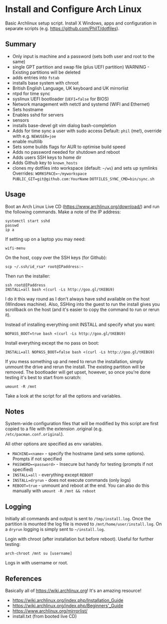 # Install and Configure Arch Linux

Basic Archlinux setup script. Install X Windows, apps and configuration in separate scripts (e.g. https://github.com/PhilT/dotfiles).


## Summary

* Only input is machine and a password (sets both user and root to the same)
* single GPT partition and swap file (plus UEFI partition)
  WARNING - Existing partitions will be deleted
* adds entries into `fstab`
* installs base system with chroot
* British English Language, UK keyboard and UK mirrorlist
* ntpd for time sync
* syslinux UEFI bootloader (`UEFI=false` for BIOS)
* Network management with netctl and systemd (WIFI and Ethernet)
* Sets hostname
* Enables sshd for servers
* sensors
* installs base-devel git vim dialog bash-completion
* Adds for time sync a user with sudo access
  Default: `phil` (me!), override with e.g. `NEWUSER=joe`
* enable multilib
* Sets some builds flags for AUR to optimise build speed
* Adds no password needed for shutdown and reboot
* Adds users SSH keys to home dir
* Adds Github key to `known_hosts`
* clones my dotfiles into workspace (default: `~/ws`) and sets up symlinks
  Overrides:
  `WORKSPACE=~/myworkspace`
  `PUBLIC_GIT=git@github.com:YourName`
  `DOTFILES_SYNC_CMD=bin/sync.sh`


## Usage

Boot an Arch Linux Live CD (https://www.archlinux.org/download/) and run the following commands.
Make a note of the IP address:

    systemctl start sshd
    passwd
    ip a

If setting up on a laptop you may need:

    wifi-menu

On the host, copy over the SSH keys (for Github):

    scp ~/.ssh/id_rsa* root@IPaddress:~

Then run the installer:

    ssh root@IPaddress
    INSTALL=all bash <(curl -Ls http://goo.gl/tKEBG9)

I do it this way round as I don't always have sshd available on the host (Windows machine). Also,
SSHing into the guest to run the install gives you scrollback on the host (and it's easier to
copy the command to run or rerun it).

Instead of installing everything omit INSTALL and specify what you want:

    NOPASS_BOOT=true bash <(curl -Ls http://goo.gl/tKEBG9)

Install everything except the no pass on boot:

    INSTALL=all NOPASS_BOOT=false bash <(curl -Ls http://goo.gl/tKEBG9)

If you mess something up and need to rerun the installation, simply unmount the drive and
rerun the install. The existing partition will be removed. The bootloader will get upset,
however, so once you're done testing it's best to start from scratch:

    umount -R /mnt

Take a look at the script for all the options and variables.


## Notes

System-wide configuration files that will be modified by this script are first copied to a
file with the extension .original (e.g. `/etc/pacman.conf.original`).

All other options are specified as env variables.

* `MACHINE=<name>` - specify the hostname (and sets some options). Prompts if not specified
* `PASSWORD=<password>` - Insecure but handy for testing (prompts if not specified)
* `INSTALL=all` - everything except `REBOOT`
* `INSTALL=dryrun` - does not execute commands (only logs)
* `REBOOT=true` - unmount and reboot at the end. You can also do this manually with `umount -R /mnt && reboot`


## Logging

Initially all commands and output is sent to `/tmp/install.log`. Once the
partition is mounted the log file is moved to `/mnt/home/user/install.log`. On a `dryrun`
logging is simply sent to `~/install.log`.


Login with chroot (after installation but before reboot). Useful for further testing:

    arch-chroot /mnt su [username]

Logs in with username or root.


## References

Basically all of https://wiki.archlinux.org! It's an amazing resource!

* https://wiki.archlinux.org/index.php/Installation_Guide
* https://wiki.archlinux.org/index.php/Beginners'_Guide
* https://www.archlinux.org/mirrorlist/
* install.txt (from booted live CD)

